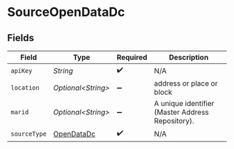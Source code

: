 # SourceOpenDataDc


## Fields

| Field                                            | Type                                             | Required                                         | Description                                      |
| ------------------------------------------------ | ------------------------------------------------ | ------------------------------------------------ | ------------------------------------------------ |
| `apiKey`                                         | *String*                                         | :heavy_check_mark:                               | N/A                                              |
| `location`                                       | *Optional\<String>*                              | :heavy_minus_sign:                               | address or place or block                        |
| `marid`                                          | *Optional\<String>*                              | :heavy_minus_sign:                               | A unique identifier (Master Address Repository). |
| `sourceType`                                     | [OpenDataDc](../../models/shared/OpenDataDc.md)  | :heavy_check_mark:                               | N/A                                              |